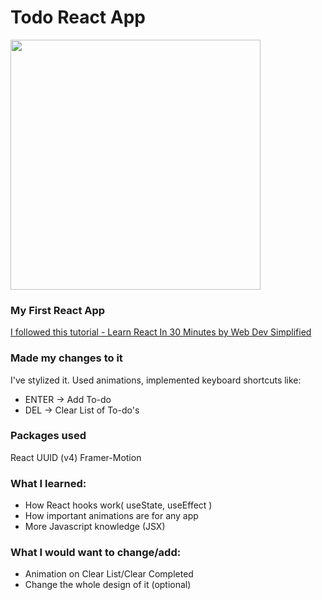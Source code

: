 # Todo React App

<img src="https://i.imgur.com/eU1HcyJ.png" width="400">

### My First React App

[I followed this tutorial - Learn React In 30 Minutes by Web Dev Simplified](https://www.youtube.com/watch?v=hQAHSlTtcmY)

### Made my changes to it

I've stylized it. Used animations, implemented keyboard shortcuts like:
- ENTER -> Add To-do
- DEL -> Clear List of To-do's

### Packages used

React
UUID (v4)
Framer-Motion

### What I learned:

- How React hooks work( useState, useEffect )
- How important animations are for any app
- More Javascript knowledge (JSX)

### What I would want to change/add:

- Animation on Clear List/Clear Completed
- Change the whole design of it (optional)
